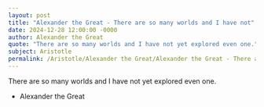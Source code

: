 ```yaml
---
layout: post
title: "Alexander the Great - There are so many worlds and I have not"
date: 2024-12-28 12:00:00 -0000
author: Alexander the Great
quote: "There are so many worlds and I have not yet explored even one."
subject: Aristotle
permalink: /Aristotle/Alexander the Great/Alexander the Great - There are so many worlds and I have not
---
```


There are so many worlds and I have not yet explored even one.

- Alexander the Great
